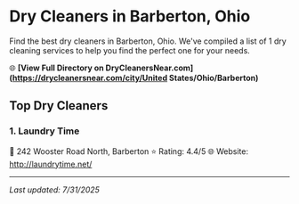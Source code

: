 # Dry Cleaners in Barberton, Ohio

Find the best dry cleaners in Barberton, Ohio. We've compiled a list of 1 dry cleaning services to help you find the perfect one for your needs.

🌐 **[View Full Directory on DryCleanersNear.com](https://drycleanersnear.com/city/United States/Ohio/Barberton)**

## Top Dry Cleaners

### 1. Laundry Time
📍 242 Wooster Road North, Barberton
⭐ Rating: 4.4/5
🌐 Website: http://laundrytime.net/


---

*Last updated: 7/31/2025*
